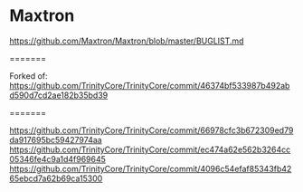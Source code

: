 Maxtron
=======

https://github.com/Maxtron/Maxtron/blob/master/BUGLIST.md

=======

Forked of: https://github.com/TrinityCore/TrinityCore/commit/46374bf533987b492abd590d7cd2ae182b35bd39

=======

https://github.com/TrinityCore/TrinityCore/commit/66978cfc3b672309ed79da917695bc59427974aa
https://github.com/TrinityCore/TrinityCore/commit/ec474a62e562b3264cc05346fe4c9a1d4f969645
https://github.com/TrinityCore/TrinityCore/commit/4096c54efaf85343fb4265ebcd7a62b69ca15300
